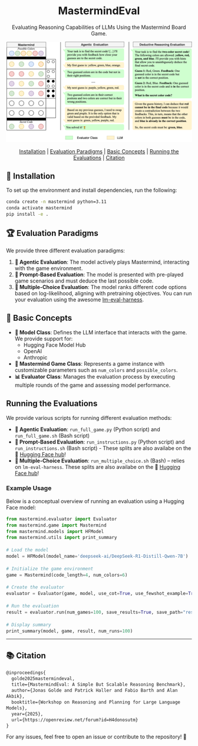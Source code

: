 <div align="center">

# MastermindEval

Evaluating Reasoning Capabilities of LLMs Using the Mastermind Board Game.

![Game Overview](mastermind.png)

[Installation](#🚀-installation) | [Evaluation Paradigms](#🏆-evaluation-paradigms) | [Basic Concepts](#🔑-basic-concepts) | [Running the Evaluations](#running-the-evaluations) |
[Citation](#📚-citation)

</div>

## 🚀 Installation 

To set up the environment and install dependencies, run the following:

```bash
conda create -n mastermind python=3.11
conda activate mastermind
pip install -e .
```

## 🏆 Evaluation Paradigms

We provide three different evaluation paradigms:

1. **🤖 Agentic Evaluation**: The model actively plays Mastermind, interacting with the game environment.
2. **📝 Prompt-Based Evaluation**: The model is presented with pre-played game scenarios and must deduce the last possible code.
3. **🎯 Multiple-Choice Evaluation**: The model ranks different code options based on log-likelihood, aligning with pretraining objectives. You can run your evaluation using the awesome [lm-eval-harness](https://github.com/EleutherAI/lm-evaluation-harness).
## 🔑 Basic Concepts

- **🧩 Model Class**: Defines the LLM interface that interacts with the game. We provide support for:
  - Hugging Face Model Hub
  - OpenAI
  - Anthropic
- **🎲 Mastermind Game Class**: Represents a game instance with customizable parameters such as `num_colors` and `possible_colors`.
- **📊 Evaluator Class**: Manages the evaluation process by executing multiple rounds of the game and assessing model performance.

## Running the Evaluations

We provide various scripts for running different evaluation methods:

- **🤖 Agentic Evaluation**: `run_full_game.py` (Python script) and `run_full_game.sh` (Bash script)
- **📝 Prompt-Based Evaluation**: `run_instructions.py` (Python script) and `run_instructions.sh` (Bash script) - These splits are also availabe on the 🤗 [Hugging Face hub](https://huggingface.co/collections/flair/mastermindeval-67cb01daedbee142edd594ea)!
- **🎯 Multiple-Choice Evaluation**: `run_multiple_choice.sh` (Bash) – relies on `lm-eval-harness`. These splits are also availabe on the 🤗 [Hugging Face hub](https://huggingface.co/collections/flair/mastermindeval-67cb01daedbee142edd594ea)!

### Example Usage

Below is a conceptual overview of running an evaluation using a Hugging Face model:

```python
from mastermind.evaluator import Evaluator
from mastermind.game import Mastermind
from mastermind.models import HFModel
from mastermind.utils import print_summary

# Load the model
model = HFModel(model_name='deepseek-ai/DeepSeek-R1-Distill-Qwen-7B')

# Initialize the game environment
game = Mastermind(code_length=4, num_colors=6)

# Create the evaluator
evaluator = Evaluator(game, model, use_cot=True, use_fewshot_example=True)

# Run the evaluation
result = evaluator.run(num_games=100, save_results=True, save_path="results", compute_progress=True)

# Display summary
print_summary(model, game, result, num_runs=100)
```

---

## 📚 Citation

```
@inproceedings{
  golde2025mastermindeval,
  title={MastermindEval: A Simple But Scalable Reasoning Benchmark},
  author={Jonas Golde and Patrick Haller and Fabio Barth and Alan Akbik},
  booktitle={Workshop on Reasoning and Planning for Large Language Models},
  year={2025},
  url={https://openreview.net/forum?id=H4donosutm}
}
```

For any issues, feel free to open an issue or contribute to the repository! 🚀
